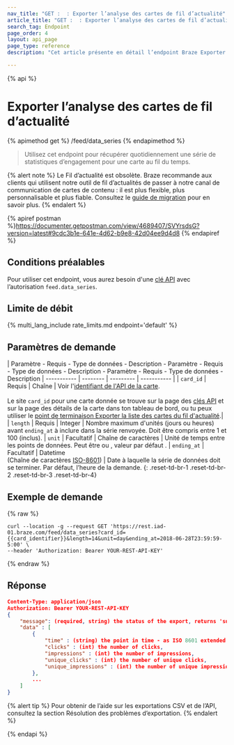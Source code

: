 ```yaml
---
nav_title: "GET :  : Exporter l’analyse des cartes de fil d’actualité"
article_title: "GET :  : Exporter l’analyse des cartes de fil d’actualité"
search_tag: Endpoint
page_order: 4
layout: api_page
page_type: reference
description: "Cet article présente en détail l’endpoint Braze Exporter l’analyse des cartes de fil d’actualité."

---
```

{% api %}
# Exporter l’analyse des cartes de fil d’actualité
{% apimethod get %}
/feed/data_series
{% endapimethod %}

> Utilisez cet endpoint pour récupérer quotidiennement une série de statistiques d’engagement pour une carte au fil du temps.

{% alert note %}
Le Fil d’actualité est obsolète. Braze recommande aux clients qui utilisent notre outil de fil d’actualités de passer à notre canal de communication de cartes de contenu : il est plus flexible, plus personnalisable et plus fiable. Consultez le [guide de migration]({{site.baseurl}}/user_guide/message_building_by_channel/content_cards/migrating_from_news_feed/) pour en savoir plus.
{% endalert %}

{% apiref postman %}https://documenter.getpostman.com/view/4689407/SVYrsdsG?version=latest#9cdc3b1e-641e-4d62-b9e8-42d04ee9d4d8 {% endapiref %}

## Conditions préalables

Pour utiliser cet endpoint, vous aurez besoin d'une [clé API]({{site.baseurl}}/api/basics#rest-api-key/) avec l’autorisation `feed.data_series`.

## Limite de débit

{% multi_lang_include rate_limits.md endpoint='default' %}

## Paramètres de demande

| Paramètre - Requis - Type de données - Description - Paramètre - Requis - Type de données - Description - Paramètre - Requis - Type de données - Description
| ----------- | -------- | --------- | ----------- |
| `card_id` | Requis | Chaîne | Voir l'[identifiant de l'API de la carte]({{site.baseurl}}/api/identifier_types/). <br><br> Le site `card_id` pour une carte donnée se trouve sur la page des [clés API]({{site.baseurl}}/user_guide/administrative/app_settings/api_settings_tab/) et sur la page des détails de la carte dans ton tableau de bord, ou tu peux utiliser le [point de terminaison Exporter la liste des cartes du fil d'actualité]({{site.baseurl}}/api/endpoints/export/news_feed/get_news_feed_cards/).|
| `length` | Requis | Integer | Nombre maximum d'unités (jours ou heures) avant `ending_at` à inclure dans la série renvoyée. Doit être compris entre 1 et 100 (inclus).
| `unit` | Facultatif | Chaîne de caractères | Unité de temps entre les points de données. Peut être  ou , valeur par défaut .
| `ending_at` | Facultatif | Datetime <br>(Chaîne de caractères [ISO-8601](https://en.wikipedia.org/wiki/ISO_8601)) | Date à laquelle la série de données doit se terminer. Par défaut, l’heure de la demande.
{: .reset-td-br-1 .reset-td-br-2 .reset-td-br-3  .reset-td-br-4}

## Exemple de demande
{% raw %}
```
curl --location -g --request GET 'https://rest.iad-01.braze.com/feed/data_series?card_id={{card_identifier}}&length=14&unit=day&ending_at=2018-06-28T23:59:59-5:00' \
--header 'Authorization: Bearer YOUR-REST-API-KEY'
```
{% endraw %}

## Réponse

```json
Content-Type: application/json
Authorization: Bearer YOUR-REST-API-KEY
{
    "message": (required, string) the status of the export, returns 'success' when completed without errors,
    "data" : [
        {
            "time" : (string) the point in time - as ISO 8601 extended when unit is "hour" and as ISO 8601 date when unit is "day",
            "clicks" : (int) the number of clicks,
            "impressions" : (int) the number of impressions,
            "unique_clicks" : (int) the number of unique clicks,
            "unique_impressions" : (int) the number of unique impressions
        },
        ...
    ]
}
```

{% alert tip %}
Pour obtenir de l’aide sur les exportations CSV et de l’API, consultez la section Résolution des problèmes d’exportation[]({{site.baseurl}}/user_guide/data_and_analytics/export_braze_data/export_troubleshooting/).
{% endalert %}

{% endapi %}
